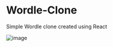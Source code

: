 # Wordle-Clone
 Simple Wordle clone created using React

![image](https://user-images.githubusercontent.com/88194722/179680317-86ae5bc6-7d47-41c0-9ff2-644132efa63b.png)

